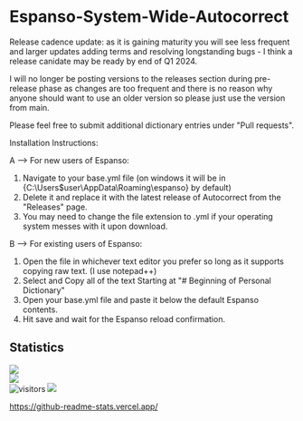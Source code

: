 # Espanso-System-Wide-Autocorrect 

Release cadence update: as it is gaining maturity you will see less frequent and larger updates adding terms and resolving longstanding bugs - I think a release canidate may be ready by end of Q1 2024. 

I will no longer be posting versions to the releases section during pre-release phase as changes are too frequent and there is no reason why anyone should want to use an older version so please just use the version from main. 

Please feel free to submit additional dictionary entries under "Pull requests". 

Installation Instructions: 

A -->  For new users of Espanso: 
1. Navigate to your base.yml file (on windows it will be in {C:\Users\$user\AppData\Roaming\espanso} by default) 
2. Delete it and replace it with the latest release of Autocorrect from the "Releases" page. 
3. You may need to change the file extension to .yml if your operating system messes with it upon download. 


B -->  For existing users of Espanso: 
1. Open the file in whichever text editor you prefer so long as it supports copying raw text. (I use notepad++) 
2. Select and Copy all of the text Starting at "# Beginning of Personal Dictionary" 
5. Open your base.yml file and paste it below the default Espanso contents. 
6. Hit save and wait for the Espanso reload confirmation. 


## Statistics
[![](https://github-readme-stats-updated-opbwxjrxi-vintagemotors.vercel.app/api?username=Vintagemotors&show_icons=true&theme=tokyonight&count_private=true&hide_border=true&exclude_repo=github-readme-stats)](https://github.com/Vintagemotors/Espanso-System-Wide-Autocorrect)  
[![](https://github-readme-stats-updated-opbwxjrxi-vintagemotors.vercel.app/api/top-langs/?username=Vintagemotors&theme=tokyonight&&hide=CSSlayout=compact&hide_border=true&exclude_repo=github-readme-stats)](https://github.com/Vintagemotors/Espanso-System-Wide-Autocorrect)  
![visitors](https://visitor-badge.laobi.icu/badge?page_id=Vintagemotors.Espanso-System-Wide-Autocorrect)
[![](https://komarev.com/ghpvc/?username=Vintagemotors&color=28AFB0)](https://github.com/Vintagemotors) 




https://github-readme-stats.vercel.app/
